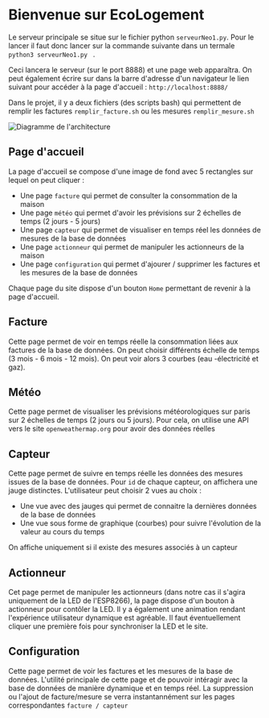 # Bienvenue sur EcoLogement

Le serveur principale se situe sur le fichier python  ```serveurNeo1.py```.  Pour le lancer il faut donc lancer sur la commande suivante dans un termale ```python3 serveurNeo1.py ``` .

Ceci lancera le serveur (sur le port 8888) et une page web apparaîtra. On peut également écrire sur dans la barre d'adresse d'un navigateur le lien suivant pour accéder à la page d'accueil : ```http://localhost:8888/```

Dans le projet, il y a deux fichiers (des scripts bash) qui permettent de remplir les factures ```remplir_facture.sh``` ou les mesures ```remplir_mesure.sh```

![Diagramme de l'architecture](Image/EcranAccueil.png)


## Page d'accueil

La page d'accueil se compose d'une image de fond avec 5 rectangles sur lequel on peut cliquer :
- Une page ```facture``` qui permet de consulter la consommation de la maison
- Une page ```météo``` qui permet d'avoir les prévisions sur 2 échelles de temps (2 jours - 5 jours)
- Une page ```capteur``` qui permet de visualiser en temps réel les données de mesures de la base de données
- Une page ```actionneur``` qui permet de manipuler les actionneurs de la maison
- Une page ```configuration``` qui permet d'ajourer / supprimer les factures et les mesures de la base de données

Chaque page du site dispose d'un bouton ```Home``` permettant de revenir à la page d'accueil.

## Facture 

Cette page permet de voir en temps réelle la consommation liées aux factures de la base de données. On peut choisir différents échelle de temps (3 mois - 6 mois - 12 mois). On peut voir alors 3 courbes (eau -électricité et gaz). 

## Météo

Cette page permet de visualiser les prévisions météorologiques sur paris sur 2 échelles de temps (2 jours ou 5 jours). Pour cela, on utilise une API vers le site ```openweathermap.org``` pour avoir des données réelles

## Capteur

Cette page permet de suivre en temps réelle les données des mesures issues de la base de données. Pour ```id``` de chaque capteur, on affichera une jauge distinctes. L'utilisateur peut choisir 2 vues au choix :
- Une vue avec des jauges qui permet de connaitre la dernières données de la base de données 
- Une vue sous forme de graphique (courbes) pour suivre l'évolution de la valeur au cours du temps

On affiche uniquement si il existe des mesures associés à un capteur

## Actionneur 

Cet page permet de manipuler les actionneurs (dans notre cas il s'agira uniquement de la LED de l'ESP8266), la page dispose d'un bouton à actionneur pour contôler la LED. Il y a également une animation rendant l'expérience utilisateur dynamique est agréable.
Il faut éventuellement cliquer une première fois pour synchroniser la LED et le site.

## Configuration

Cette page permet de voir les factures et les mesures de la base de données. L'utilité principale de cette page et de pouvoir intéragir avec la base de données de manière dynamique et en temps réel. La suppression ou l'ajout de facture/mesure se verra instantannément sur les pages correspondantes ``` facture / capteur ```
